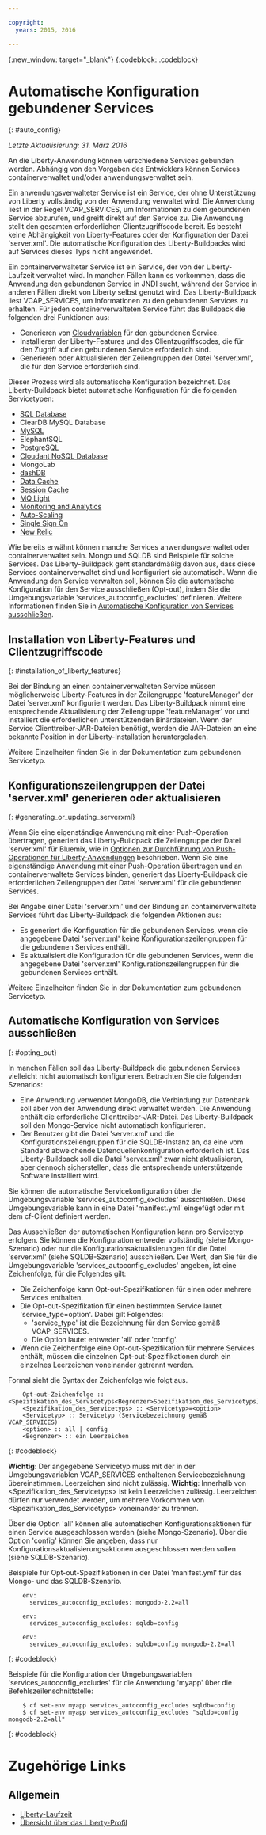 ```yaml
---

copyright:
  years: 2015, 2016

---
```


{:new_window: target="_blank"}
{:codeblock: .codeblock}


# Automatische Konfiguration gebundener Services
{: #auto_config}

*Letzte Aktualisierung: 31. März 2016*

An die Liberty-Anwendung können verschiedene Services gebunden werden. Abhängig von den Vorgaben des Entwicklers können Services containerverwaltet und/oder anwendungsverwaltet sein.

Ein anwendungsverwalteter Service ist ein Service, der ohne Unterstützung von Liberty vollständig von der Anwendung verwaltet wird. Die Anwendung liest in der Regel VCAP_SERVICES, um Informationen zu dem gebundenen Service abzurufen, und greift direkt auf den Service zu. Die Anwendung stellt den gesamten erforderlichen Clientzugriffscode bereit. Es besteht keine Abhängigkeit von Liberty-Features oder der Konfiguration der Datei 'server.xml'. Die automatische Konfiguration des Liberty-Buildpacks wird auf Services dieses Typs nicht angewendet.

Ein containerverwalteter Service ist ein Service, der von der Liberty-Laufzeit verwaltet wird. In manchen Fällen kann es vorkommen, dass die Anwendung den gebundenen Service in JNDI sucht, während der Service in anderen Fällen direkt von Liberty selbst genutzt wird. Das Liberty-Buildpack liest VCAP_SERVICES, um Informationen zu den gebundenen Services zu erhalten. Für jeden containerverwalteten Service führt das Buildpack die folgenden drei Funktionen aus:

* Generieren von [Cloudvariablen](optionsForPushing.html#accessing_info_of_bound_services) für den gebundenen Service.
* Installieren der Liberty-Features und des Clientzugriffscodes, die für den Zugriff auf den gebundenen Service erforderlich sind.
* Generieren oder Aktualisieren der Zeilengruppen der Datei 'server.xml', die für den Service erforderlich sind.

Dieser Prozess wird als automatische Konfiguration bezeichnet.
Das Liberty-Buildpack bietet automatische Konfiguration für die folgenden Servicetypen:

* [SQL Database](../../services/SQLDB/index.html#SQLDB)
* ClearDB MySQL Database
* [MySQL](../../services/MySQL/index.html#MySQL)
* ElephantSQL
* [PostgreSQL](../../services/PostgreSQL/index.html#PostgreSQL)
* [Cloudant NoSQL Database](../../services/Cloudant/index.html#Cloudant)
* MongoLab
* [dashDB](../../services/dashDB/index.html#dashDB)
* [Data Cache](../../services/DataCache/index.html#data_cache)
* [Session Cache](../../services/SessionCache/index.html#session_cache)
* [MQ Light](../../services/MQLight/index.html#mqlight010)
* [Monitoring and Analytics](../..//services/monana/index.html#gettingstartedtemplate)
* [Auto-Scaling](../../services/Auto-Scaling/index.html#autoscaling)
* [Single Sign On](../../services/SingleSignOn/index.html#sso_gettingstarted)
* [New Relic](newRelic.html)

Wie bereits erwähnt können manche Services anwendungsverwaltet oder containerverwaltet sein. Mongo und SQLDB sind Beispiele für solche Services. Das Liberty-Buildpack geht standardmäßig davon aus, dass diese Services containerverwaltet sind und konfiguriert sie automatisch. Wenn die Anwendung den Service verwalten soll, können Sie die automatische Konfiguration für den Service ausschließen (Opt-out), indem Sie die Umgebungsvariable 'services_autoconfig_excludes' definieren. Weitere Informationen finden Sie in [Automatische Konfiguration von Services ausschließen](autoConfig.html#opting_out).

## Installation von Liberty-Features und Clientzugriffscode
{: #installation_of_liberty_features}

Bei der Bindung an einen containerverwalteten Service müssen möglicherweise Liberty-Features in der Zeilengruppe 'featureManager' der Datei 'server.xml' konfiguriert werden. Das Liberty-Buildpack nimmt eine entsprechende Aktualisierung der Zeilengruppe 'featureManager' vor und installiert die erforderlichen unterstützenden Binärdateien. Wenn der Service Clienttreiber-JAR-Dateien benötigt, werden die JAR-Dateien an eine bekannte Position in der Liberty-Installation heruntergeladen.

Weitere Einzelheiten finden Sie in der Dokumentation zum gebundenen Servicetyp.

## Konfigurationszeilengruppen der Datei 'server.xml' generieren oder aktualisieren
{: #generating_or_updating_serverxml}

Wenn Sie eine eigenständige Anwendung mit einer Push-Operation übertragen, generiert das Liberty-Buildpack die Zeilengruppe der Datei 'server.xml' für Bluemix, wie in [Optionen zur Durchführung von Push-Operationen für Liberty-Anwendungen](optionsForPushing.html#options_for_pushing) beschrieben. Wenn Sie eine eigenständige Anwendung mit einer Push-Operation übertragen und an containerverwaltete Services binden, generiert das Liberty-Buildpack die erforderlichen Zeilengruppen der Datei 'server.xml' für die gebundenen Services.

Bei Angabe einer Datei 'server.xml' und der Bindung an containerverwaltete Services führt das Liberty-Buildpack die folgenden Aktionen aus:

* Es generiert die Konfiguration für die gebundenen Services, wenn die angegebene Datei 'server.xml' keine Konfigurationszeilengruppen für die gebundenen Services enthält.
* Es aktualisiert die Konfiguration für die gebundenen Services, wenn die angegebene Datei 'server.xml' Konfigurationszeilengruppen für die gebundenen Services enthält.

Weitere Einzelheiten finden Sie in der Dokumentation zum gebundenen Servicetyp.

## Automatische Konfiguration von Services ausschließen
{: #opting_out}

In manchen Fällen soll das Liberty-Buildpack die gebundenen Services vielleicht nicht automatisch konfigurieren. Betrachten Sie die folgenden Szenarios:

* Eine Anwendung verwendet MongoDB, die Verbindung zur Datenbank soll aber von der Anwendung direkt verwaltet werden. Die Anwendung enthält die erforderliche Clienttreiber-JAR-Datei. Das Liberty-Buildpack soll den Mongo-Service nicht automatisch konfigurieren.
* Der Benutzer gibt die Datei 'server.xml' und die Konfigurationszeilengruppen für die SQLDB-Instanz an, da eine vom Standard abweichende Datenquellenkonfiguration erforderlich ist. Das Liberty-Buildpack soll die Datei 'server.xml' zwar nicht aktualisieren, aber dennoch sicherstellen, dass die entsprechende unterstützende Software installiert wird. 

Sie können die automatische Servicekonfiguration über die Umgebungsvariable 'services_autoconfig_excludes' ausschließen. Diese Umgebungsvariable kann in eine Datei 'manifest.yml' eingefügt oder mit dem cf-Client definiert werden.

Das Ausschließen der automatischen Konfiguration kann pro Servicetyp erfolgen. Sie können die Konfiguration entweder vollständig (siehe Mongo-Szenario) oder nur die Konfigurationsaktualisierungen für die Datei 'server.xml' (siehe SQLDB-Szenario) ausschließen. Der Wert, den Sie für die Umgebungsvariable 'services_autoconfig_excludes' angeben, ist eine Zeichenfolge, für die Folgendes gilt: 

* Die Zeichenfolge kann Opt-out-Spezifikationen für einen oder mehrere Services enthalten.
* Die Opt-out-Spezifikation für einen bestimmten Service lautet 'service_type=option'. Dabei gilt Folgendes: 
  * 'service_type' ist die Bezeichnung für den Service gemäß VCAP_SERVICES.
  * Die Option lautet entweder 'all' oder 'config'.
* Wenn die Zeichenfolge eine Opt-out-Spezifikation für mehrere Services enthält, müssen die einzelnen Opt-out-Spezifikationen durch ein einzelnes Leerzeichen voneinander getrennt werden.

Formal sieht die Syntax der Zeichenfolge wie folgt aus.

```
    Opt-out-Zeichenfolge :: <Spezifikation_des_Servicetyps<Begrenzer>Spezifikation_des_Servicetyps]*
    <Spezifikation_des_Servicetyps> :: <Servicetyp>=<option>
    <Servicetyp> :: Servicetyp (Servicebezeichnung gemäß VCAP_SERVICES)
    <option> :: all | config
    <Begrenzer> :: ein Leerzeichen
```
{: #codeblock}

**Wichtig**: Der angegebene Servicetyp muss mit der in der Umgebungsvariablen VCAP_SERVICES enthaltenen Servicebezeichnung übereinstimmen. Leerzeichen sind nicht zulässig.
**Wichtig**: Innerhalb von <Spezifikation_des_Servicetyps> ist kein Leerzeichen zulässig. Leerzeichen dürfen nur verwendet werden, um mehrere Vorkommen von <Spezifikation_des_Servicetyps> voneinander zu trennen.

Über die Option 'all' können alle automatischen Konfigurationsaktionen für einen Service ausgeschlossen werden (siehe Mongo-Szenario). Über die Option 'config' können Sie angeben, dass nur Konfigurationsaktualisierungsaktionen ausgeschlossen werden sollen (siehe SQLDB-Szenario).

Beispiele für Opt-out-Spezifikationen in der Datei 'manifest.yml' für das Mongo- und das SQLDB-Szenario.

```
    env:
      services_autoconfig_excludes: mongodb-2.2=all

    env:
      services_autoconfig_excludes: sqldb=config

    env:
      services_autoconfig_excludes: sqldb=config mongodb-2.2=all
```
{: #codeblock}

Beispiele für die Konfiguration der Umgebungsvariablen 'services_autoconfig_excludes' für die Anwendung 'myapp' über die Befehlszeilenschnittstelle:

```
    $ cf set-env myapp services_autoconfig_excludes sqldb=config
    $ cf set-env myapp services_autoconfig_excludes "sqldb=config mongodb-2.2=all"
```
{: #codeblock}

# Zugehörige Links
## Allgemein
* [Liberty-Laufzeit](index.html)
* [Übersicht über das Liberty-Profil](http://www-01.ibm.com/support/knowledgecenter/SSAW57_8.5.5/com.ibm.websphere.wlp.nd.doc/ae/cwlp_about.html)
